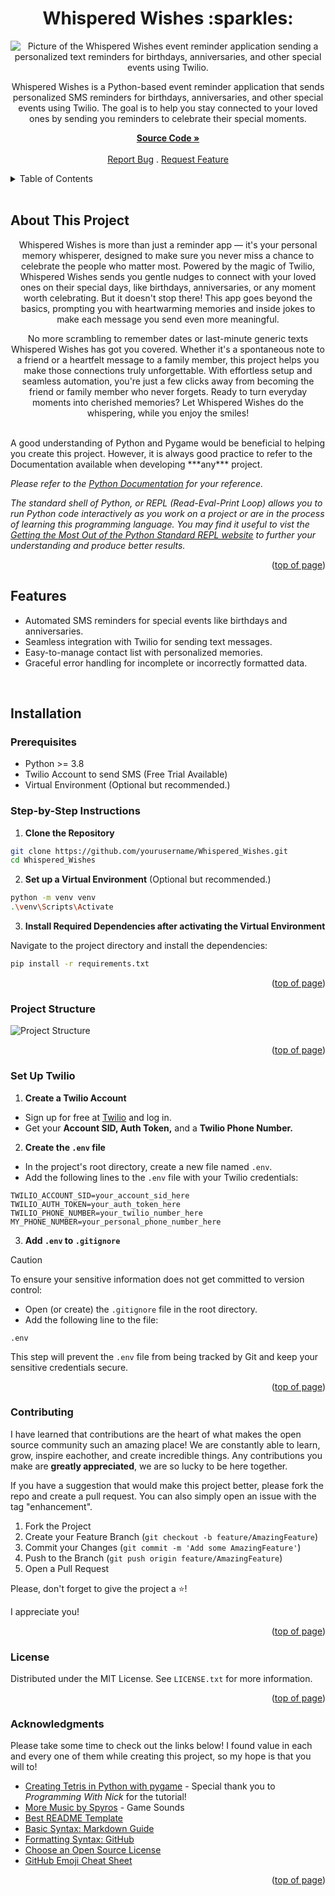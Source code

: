 <a id="readme-top"></a>

<h1 align='center'>Whispered Wishes :sparkles:</h1> 

<div align='center'>

<img src='\images\Twilio_Text_Reminder.PNG' alt='Picture of the Whispered Wishes event reminder application sending a personalized text reminders for birthdays, anniversaries, and other special events using Twilio.'>

<p align='center'>Whispered Wishes is a Python-based event reminder application that sends personalized SMS reminders for birthdays, anniversaries, and other special events using Twilio. The goal is to help you stay connected to your loved ones by sending you reminders to celebrate their special moments.<br/>

<a href='https://github.com/AmberForrester/Whispered_Wishes'><strong>Source Code »</strong></a>
<br />
<br />
<a href='https://github.com/AmberForrester/Whispered_Wishes/issues/new?assignees=&labels=bug&projects=&template=bug-report-%F0%9F%90%9E.md'>Report Bug</a>
.
<a href='https://github.com/AmberForrester/Whispered_Wishes/issues/new?assignees=&labels=enhancement&projects=&template=feature-request-%F0%9F%9A%80.md'>Request Feature</a>
</p>
</div>

<details>
  <summary>Table of Contents</summary>
  <ol>
    <li><a href="#about-this-project">About This Project</a></li>
    <li><a href="#features">Features</a></li>
    <li><a href="#installation">Installation</a></li>
    <li><a href="#project-structure">Project Structure</a></li>
    <li><a href="#running-the-game">Running The Game</a></li>
    <li><a href="#contributing">Contributing</a></li>
    <li><a href="#license">License</a></li>
    <li><a href="#acknowledgments">Acknowledgments</a></li>
  </ol>
</details>
<br />



## About This Project
<p align='center'>Whispered Wishes is more than just a reminder app — it's your personal memory whisperer, designed to make sure you never miss a chance to celebrate the people who matter most. Powered by the magic of Twilio, Whispered Wishes sends you gentle nudges to connect with your loved ones on their special days, like birthdays, anniversaries, or any moment worth celebrating. But it doesn't stop there! This app goes beyond the basics, prompting you with heartwarming memories and inside jokes to make each message you send even more meaningful.</p>

<p align='center'>No more scrambling to remember dates or last-minute generic texts Whispered Wishes has got you covered. Whether it's a spontaneous note to a friend or a heartfelt message to a family member, this project helps you make those connections truly unforgettable. With effortless setup and seamless automation, you're just a few clicks away from becoming the friend or family member who never forgets. Ready to turn everyday moments into cherished memories? Let Whispered Wishes do the whispering, while you enjoy the smiles!</p>
<br />
A good understanding of Python and Pygame would be beneficial to helping you create this project. However, it is always good practice to refer to the Documentation available when developing ***any*** project. 

_Please refer to the [Python Documentation](https://docs.python.org/3/) for your reference._

_The standard shell of Python, or REPL (Read-Eval-Print Loop) allows you to run Python code interactively as you work on a project or are in the process of learning this programming language. You may find it useful to vist the [Getting the Most Out of the Python Standard REPL website](https://realpython.com/python-repl/) to further your understanding and produce better results._

<p align="right">(<a href="#readme-top">top of page</a>)</p>


## Features
- Automated SMS reminders for special events like birthdays and anniversaries.
- Seamless integration with Twilio for sending text messages.
- Easy-to-manage contact list with personalized memories.
- Graceful error handling for incomplete or incorrectly formatted data.
<br/>


## Installation

### Prerequisites
- Python >= 3.8
- Twilio Account to send SMS (Free Trial Available)
- Virtual Environment (Optional but recommended.)



### Step-by-Step Instructions

1. **Clone the Repository**
  ```bash
  git clone https://github.com/yourusername/Whispered_Wishes.git
  cd Whispered_Wishes
  ```

2. **Set up a Virtual Environment** (Optional but recommended.)
  ```bash
  python -m venv venv
  .\venv\Scripts\Activate
  ```

3. **Install Required Dependencies after activating the Virtual Environment** 

Navigate to the project directory and install the dependencies:
  ```bash
  pip install -r requirements.txt
  ```

<p align="right">(<a href="#readme-top">top of page</a>)</p>



### Project Structure

![Project Structure](/images/WW_Structure.png)

<p align="right">(<a href="#readme-top">top of page</a>)</p>



### Set Up Twilio

1. **Create a Twilio Account**
  - Sign up for free at [Twilio](https://www.twilio.com/en-us) and log in.
  - Get your **Account SID, Auth Token,** and a **Twilio Phone Number.**

2. **Create the `.env` file**
  - In the project's root directory, create a new file named `.env`.
  - Add the following lines to the `.env` file with your Twilio credentials:
  ```env
  TWILIO_ACCOUNT_SID=your_account_sid_here
  TWILIO_AUTH_TOKEN=your_auth_token_here
  TWILIO_PHONE_NUMBER=your_twilio_number_here
  MY_PHONE_NUMBER=your_personal_phone_number_here
  ```

3. **Add `.env` to `.gitignore`**

> [!CAUTION]
> To ensure your sensitive information does not get committed to version control:
  - Open (or create) the `.gitignore` file in the root directory.
  - Add the following line to the file:
```
.env
```

This step will prevent the `.env` file from being tracked by Git and keep your sensitive credentials secure. 

<p align="right">(<a href="#readme-top">top of page</a>)</p>








### Contributing

I have learned that contributions are the heart of what makes the open source community such an amazing place! We are constantly able to learn, grow, inspire eachother, and create incredible things. Any contributions you make are **greatly appreciated**, we are so lucky to be here together.

If you have a suggestion that would make this project better, please fork the repo and create a pull request. You can also simply open an issue with the tag "enhancement".

1. Fork the Project
2. Create your Feature Branch (`git checkout -b feature/AmazingFeature`)
3. Commit your Changes (`git commit -m 'Add some AmazingFeature'`)
4. Push to the Branch (`git push origin feature/AmazingFeature`)
5. Open a Pull Request

Please, don't forget to give the project a :star:! 

I appreciate you!

<p align="right">(<a href="#readme-top">top of page</a>)</p>



### License

Distributed under the MIT License. See `LICENSE.txt` for more information.

<p align="right">(<a href="#readme-top">top of page</a>)</p>



### Acknowledgments

Please take some time to check out the links below! I found value in each and every one of them while creating this project, so my hope is that you will to!

* [Creating Tetris in Python with pygame](https://youtu.be/nF_crEtmpBo?si=SvdgSXpcOYEvCOl0) - Special thank you to _Programming With Nick_ for the tutorial!
* [More Music by Spyros](https://assetstore.unity.com/) - Game Sounds 
* [Best README Template](https://github.com/othneildrew/Best-README-Template)
* [Basic Syntax: Markdown Guide](https://www.markdownguide.org/basic-syntax/#reference-style-links)
* [Formatting Syntax: GitHub](https://docs.github.com/en/get-started/writing-on-github/getting-started-with-writing-and-formatting-on-github/basic-writing-and-formatting-syntax)
* [Choose an Open Source License](https://choosealicense.com)
* [GitHub Emoji Cheat Sheet](https://github.com/ikatyang/emoji-cheat-sheet/blob/master/README.md#animal-bug)

<p align="right">(<a href="#readme-top">top of page</a>)</p>